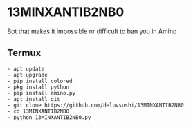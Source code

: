 # 13MINXANTIB2NB0
Bot that makes it impossible or difficult to ban you in Amino

## Termux
```shell
- apt update
- apt upgrade
- pip install colored
- pkg install python
- pip install amino.py
- apt install git
- git clone https://github.com/deluvsushi/13MINXANTIB2NB0
- cd 13MINXANTIB2NB0
- python 13MINXANTIB2NB0.py
```
